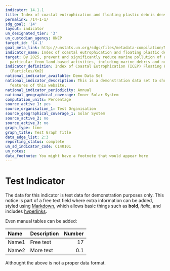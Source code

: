 ```yaml
---
indicator: 14.1.1
title: Index of coastal eutrophication and floating plastic debris density
permalink: /14-1-1/
sdg_goal: '14'
layout: indicator
un_designated_tier: '3'
un_custodian_agency: UNEP
target_id: '14.1'
goal_meta_link: http://unstats.un.org/sdgs/files/metadata-compilation/Metadata-Goal-14.pdf
indicator_name: Index of coastal eutrophication and floating plastic debris density
target: By 2025, prevent and significantly reduce marine pollution of all kinds, in
  particular from land-based activities, including marine debris and nutrient pollution
indicator_definition: Index of Coastal Eutrophication (ICEP) Floating Plastic Debris
  (Particles/Km2)
national_indicator_available: Demo Data Set
national_indicator_description: This is a demonstration data set to show different
  features of this website.
national_indicator_periodicity: Annual
national_geographical_coverage: Inner Solar System
computation_units: Percentage
source_active_1: yes
source_organisation_1: Test Organisation
source_geographical_coverage_1: Solar System
source_active_2: no
source_active_3: no
graph_type: line
graph_title: Test Graph Title
data_edge_list: 2:3
reporting_status: complete
un_sd_indicator_code: C140101
un_notes:
data_footnote: You might have a footnote that would appear here
---
```


# Test Indicator

The data for this indicator is test data for demonstration purposes only. This notice is part of a free text field where extra information can be added, styled using [Markdown](https://guides.github.com/features/mastering-markdown/), which allows basic things such as **bold**, _italic_, and includes [hyperlinks](https://guides.github.com/features/mastering-markdown/).

Even manual tables can be added:

| Name | Description | Number |
|:-----|:------------|-------:|
|Name1 | Free text   | 17 |
|Name2 | More text  | 0.1 |

Althought the above is not a proper data format.
